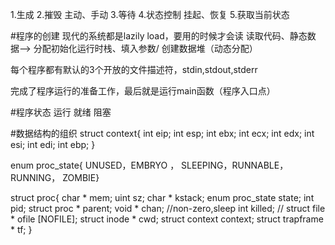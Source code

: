 1.生成
2.摧毁   主动、手动
3.等待
4.状态控制    挂起、恢复
5.获取当前状态


#程序的创建
现代的系统都是lazily load，要用的时候才会读
读取代码、静态数据-->
分配初始化运行时栈、填入参数/
创建数据堆（动态分配）

每个程序都有默认的3个开放的文件描述符，stdin,stdout,stderr

完成了程序运行的准备工作，最后就是运行main函数（程序入口点）


#程序状态
运行
就绪
阻塞



#数据结构的组织
struct context{
int eip;
int esp;
int ebx;
int ecx;
int edx;
int esi;
int edi;
int ebp;
}

enum proc_state{ UNUSED，EMBRYO ， SLEEPING，RUNNABLE，RUNNING， ZOMBIE}

struct proc{
char * mem;
uint sz;
char * kstack;
enum proc_state state;
int pid;
struct proc * parent;
void * chan;          //non-zero,sleep
int killed;              //
struct file * ofile [NOFILE];
struct inode * cwd;
struct context context;
struct trapframe * tf;
}
